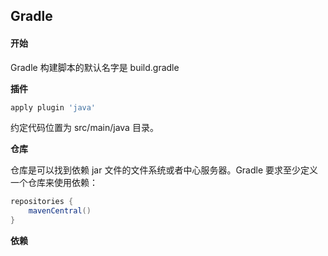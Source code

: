 ## Gradle

#### 开始

Gradle 构建脚本的默认名字是 build.gradle

**插件**

```groovy
apply plugin 'java'
```

约定代码位置为 src/main/java 目录。

**仓库**

仓库是可以找到依赖 jar 文件的文件系统或者中心服务器。Gradle 要求至少定义一个仓库来使用依赖：

```groovy
repositories {
    mavenCentral() 
}
```

**依赖**

